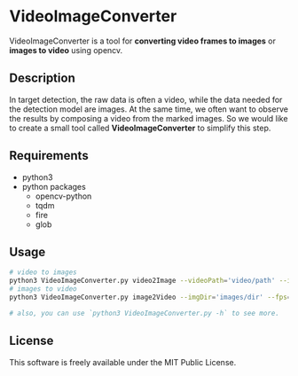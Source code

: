 # VideoImageConverter

VideoImageConverter is a tool for **converting video frames to images** or **images to video** using opencv.

## Description

In target detection, the raw data is often a video, while the data needed for the detection model are images. At the same time, we often want to observe the results by composing a video from the marked images. So we would like to create a small tool called **VideoImageConverter** to simplify this step.

## Requirements

- python3
- python packages
  - opencv-python
  - tqdm
  - fire
  - glob

## Usage

```bash
# video to images
python3 VideoImageConverter.py video2Image --videoPath='video/path' --imgDir='out'
# images to video
python3 VideoImageConverter.py image2Video --imgDir='images/dir' --fps=20 --videoPath='out.avi'

# also, you can use `python3 VideoImageConverter.py -h` to see more.
```

##  License

This software is freely available under the MIT Public License.

